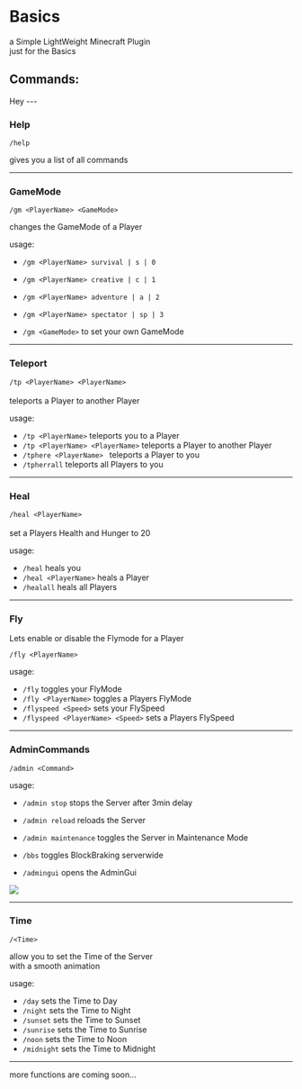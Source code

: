 
<h1>Basics</h1>


 
a Simple LightWeight Minecraft Plugin \
just for the Basics

<h2>Commands:</h2>
<p1>Hey <p1/>
---

<h3>Help</h3>

```/help``` 

gives you a list of all commands

---

<h3>GameMode</h3>

```/gm <PlayerName> <GameMode>``` 

changes the GameMode of a Player 

usage:
- ```/gm <PlayerName> survival | s | 0```
- ```/gm <PlayerName> creative | c | 1```
- ```/gm <PlayerName> adventure | a | 2```
- ```/gm <PlayerName> spectator | sp | 3```


- ```/gm <GameMode>``` to set your own GameMode

---


<h3>Teleport</h3>

```/tp <PlayerName> <PlayerName>``` \
\
teleports a Player to another Player

usage: 

- ```/tp <PlayerName>``` teleports you to a Player
- ```/tp <PlayerName> <PlayerName>``` teleports a Player to another Player
- ```/tphere <PlayerName> ``` teleports a Player to you
- ```/tpherrall``` teleports all Players to you

---

<h3>Heal</h3>

```/heal <PlayerName>``` \
\
set a Players Health and Hunger to 20 

usage: 
- ```/heal``` heals you
- ```/heal <PlayerName>``` heals a Player
- ```/healall``` heals all Players

---

<h3>Fly</h3>

Lets enable or disable the Flymode for a Player

```/fly <PlayerName>``` 

usage:
- ```/fly``` toggles your FlyMode
- ```/fly <PlayerName>``` toggles a Players FlyMode
- ```/flyspeed <Speed>``` sets your FlySpeed
- ```/flyspeed <PlayerName> <Speed>``` sets a Players FlySpeed

---

<h3>AdminCommands</h3>

```/admin <Command>``` 


usage:
- ````/admin stop```` stops the Server after 3min delay
- ````/admin reload```` reloads the Server
- ````/admin maintenance```` toggles the Server in Maintenance Mode
- ````/bbs```` toggles BlockBraking serverwide 



- ````/admingui```` opens the AdminGui 

![](https://cdn.discordapp.com/attachments/717414262741532705/962852970842718218/unknown.png)

---

<h3>Time</h3>

```/<Time>``` 

allow you to set the Time of the Server\
with a smooth animation

usage:
- ```/day``` sets the Time to Day
- ```/night``` sets the Time to Night
- ```/sunset``` sets the Time to Sunset
- ```/sunrise``` sets the Time to Sunrise
- ```/noon``` sets the Time to Noon
- ```/midnight``` sets the Time to Midnight

---

more functions are coming soon...

















